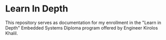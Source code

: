 # Learn In Depth
This repository serves as documentation for my enrollment in the "Learn in Depth" Embedded Systems Diploma program offered by Engineer Kirolos Khalil.